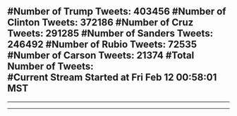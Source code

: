#Number of Trump Tweets: 403456
#Number of Clinton Tweets: 372186
#Number of Cruz Tweets: 291285
#Number of Sanders Tweets: 246492
#Number of Rubio Tweets: 72535
#Number of Carson Tweets: 21374
#Total Number of Tweets:  
#Current Stream Started at Fri Feb 12 00:58:01 MST
---
---
---

